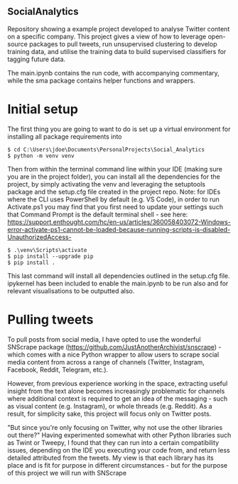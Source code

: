 ## SocialAnalytics

Repository showing a example project developed to analyse Twitter content on a specific company. This project gives a view of how to leverage open-source packages to pull tweets, run unsupervised clustering to develop training data, and utilise the training data to build supervised classifiers for tagging future data.

The main.ipynb contains the run code, with accompanying commentary, while the sma package contains helper functions and wrappers.

# Initial setup
The first thing you are going to want to do is set up a virtual environment for installing all package requirements into

```
$ cd C:\Users\jdoe\Documents\PersonalProjects\Social_Analytics
$ python -m venv venv
```

Then from within the terminal command line within your IDE (making sure you are in the project folder), you can install all the dependencies for the project, by simply activating the venv and leveraging the setuptools package and the setup.cfg file created in the project repo. 
Note: for IDEs where the CLI uses PowerShell by default (e.g. VS Code), in order to run Activate.ps1 you may find that you first need to update your settings such that Command Prompt is the default terminal shell - see here: https://support.enthought.com/hc/en-us/articles/360058403072-Windows-error-activate-ps1-cannot-be-loaded-because-running-scripts-is-disabled-UnauthorizedAccess-

```
$ .\venv\Scripts\activate
$ pip install --upgrade pip
$ pip install .
```

This last command will install all dependencies outlined in the setup.cfg file. ipykernel has been included to enable the main.ipynb to be run also and for relevant visualisations to be outputted also.

# Pulling tweets
To pull posts from social media, I have opted to use the wonderful SNScrape package (https://github.com/JustAnotherArchivist/snscrape) - which comes with a nice Python wrapper to allow users to scrape social media content from across a range of channels (Twitter, Instagram, Facebook, Reddit, Telegram, etc.).

However, from previous experience working in the space, extracting useful insight from the text alone becomes increasingly problematic for channels where additional context is required to get an idea of the messaging - such as visual content (e.g. Instagram), or whole threads (e.g. Reddit). As a result, for simplicity sake, this project will focus only on Twitter posts.

"But since you're only focusing on Twitter, why not use the other libraries out there?" Having experimented somewhat with other Python libraries such as Twint or Tweepy, I found that they can run into a certain compatibility issues, depending on the IDE you executing your code from, and return less detailed attributed from the tweets. My view is that each library has its place and is fit for purpose in different circumstances - but for the purpose of this project we will run with SNScrape


